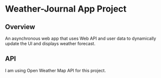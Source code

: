 # Weather-Journal App Project

## Overview
An asynchronous web app that uses Web API and user data to dynamically update the UI and displays weather forecast. 
## API
I am using Open Weather Map API for this project.
